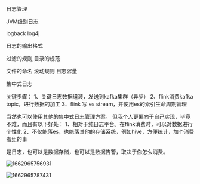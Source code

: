 日志管理

JVM级别日志

logback log4j

日志的输出格式

过滤的规则,目录的规范

文件的命名 滚动规则 日志容量



集中式日志

 关键步骤：
1、关键日志数据组装，发送到kafka集群（异步）
2、flink消费kafka topic，进行数据的加工
3、flink 写 es stream，并使用es的索引生命周期管理

当然也可以使用其他的集中式日志管理方案。
但我个人更偏向于自己实现，毕竟不难，而且有以下好处：
1、相对于纯日志平台。在flink消费时，可以对数据进行个性化
2、不仅能落es，也能落其他的存储系统，例如hive，方便统计，加个消费者组的事

是日志，也可以是数据存储，也可以是数据告警，取决于你怎么消费。 

![1662965756931](C:\Users\chen\AppData\Roaming\Typora\typora-user-images\1662965756931.png)



![1662965787431](C:\Users\chen\AppData\Roaming\Typora\typora-user-images\1662965787431.png)